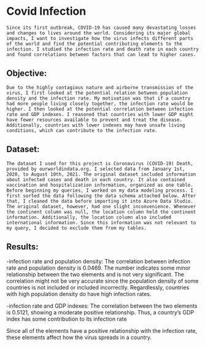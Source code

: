 # Covid Infection 
	Since its first outbreak, COVID-19 has caused many devastating losses and changes to lives around the world. Considering its major global impacts, I want to investigate how the virus infects different parts of the world and find the potential contributing elements to the infection. I studied the infection rate and death rate in each country and found correlations between factors that can lead to higher cases.

## Objective:
	Due to the highly contagious nature and airborne transmission of the virus, I first looked at the potential relation between population density and the infection rate. My motivation was that if a country had more people living closely together, the infection rate would be higher. I then looked at the potential correlation between infection rate and GDP indexes. I reasoned that countries with lower GDP might have fewer resources available to prevent and treat the disease. Additionally, countries with lower indexes may have unsafe living conditions, which can contribute to the infection rate. 
  
## Dataset:
	The dataset I used for this project is Coronavirus (COVID-19) Death, provided by ourworldindata.org. I selected data from January 1st, 2020, to August 10th, 2021. The original dataset included information about infected cases and death in each country. It also contained vaccination and hospitalization information, organized as one table. Before beginning my queries, I worked on my data modeling process. I first sorted the data following the data schema attached below. After that, I cleaned the data before importing it into Azure Data Studio. The original dataset, however, had one slight inconvenience. Whenever the continent column was null, the location column held the continent information. Additionally, the location column also included international information. Since this information was not relevant to my query, I decided to exclude them from my tables.

## Results:
-infection rate and population density: The correlation between infection rate and population density is 0.0469. The number indicates some minor relationship between the two elements and is not very significant. The correlation might not be very accurate since the population density of some countries is not included or included incorrectly. Regardlessly, countries with high population density do have high infection rates. 

-infection rate and GDP indexes: The correlation between the two elements is 0.5121, showing a moderate positive relationship. Thus, a country’s GDP index has some contribution to its infection rate
	
Since all of the elements have a positive relationship with the infection rate, these elements affect how the virus spreads in a country. 
